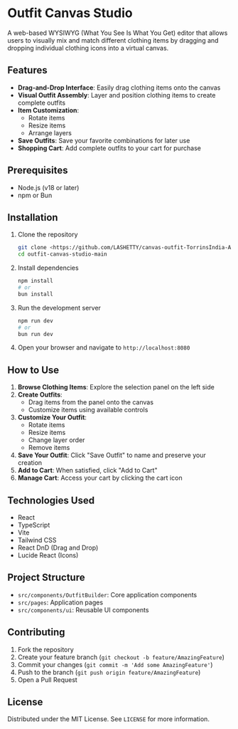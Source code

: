 
# Outfit Canvas Studio

A web-based WYSIWYG (What You See Is What You Get) editor that allows users to visually mix and match different clothing items by dragging and dropping individual clothing icons into a virtual canvas.

## Features

- **Drag-and-Drop Interface**: Easily drag clothing items onto the canvas
- **Visual Outfit Assembly**: Layer and position clothing items to create complete outfits
- **Item Customization**: 
  - Rotate items
  - Resize items
  - Arrange layers
- **Save Outfits**: Save your favorite combinations for later use
- **Shopping Cart**: Add complete outfits to your cart for purchase

## Prerequisites

- Node.js (v18 or later)
- npm or Bun

## Installation

1. Clone the repository
   ```bash
   git clone <https://github.com/LASHETTY/canvas-outfit-TorrinsIndia-Assignment.git>
   cd outfit-canvas-studio-main
   ```

2. Install dependencies
   ```bash
   npm install
   # or
   bun install
   ```

3. Run the development server
   ```bash
   npm run dev
   # or
   bun run dev
   ```

4. Open your browser and navigate to `http://localhost:8080`

## How to Use

1. **Browse Clothing Items**: Explore the selection panel on the left side
2. **Create Outfits**: 
   - Drag items from the panel onto the canvas
   - Customize items using available controls
3. **Customize Your Outfit**:
   - Rotate items
   - Resize items
   - Change layer order
   - Remove items
4. **Save Your Outfit**: Click "Save Outfit" to name and preserve your creation
5. **Add to Cart**: When satisfied, click "Add to Cart"
6. **Manage Cart**: Access your cart by clicking the cart icon

## Technologies Used

- React
- TypeScript
- Vite
- Tailwind CSS
- React DnD (Drag and Drop)
- Lucide React (Icons)

## Project Structure

- `src/components/OutfitBuilder`: Core application components
- `src/pages`: Application pages
- `src/components/ui`: Reusable UI components

## Contributing

1. Fork the repository
2. Create your feature branch (`git checkout -b feature/AmazingFeature`)
3. Commit your changes (`git commit -m 'Add some AmazingFeature'`)
4. Push to the branch (`git push origin feature/AmazingFeature`)
5. Open a Pull Request

## License

Distributed under the MIT License. See `LICENSE` for more information.
